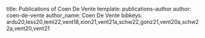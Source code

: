 title: Publications of Coen De Vente
template: publications-author
author: coen-de-vente
author_name: Coen De Vente
bibkeys: ardu20,less20,lemi22,vent18,xion21,vent21a,schw22,gonz21,vent20a,schw22a,vent20,vent21